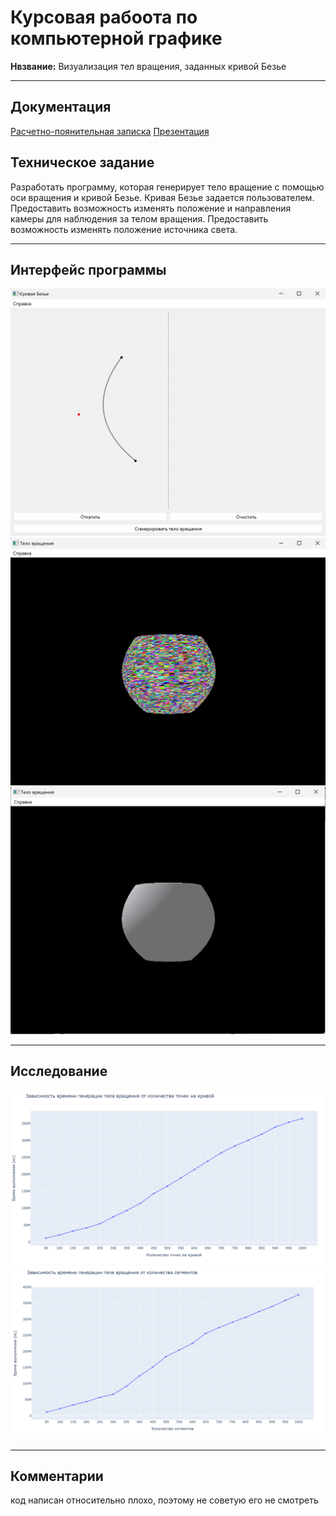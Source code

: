 # Курсовая рабоота по компьютерной графике

**Нвзвание:** Визуализация тел вращения, заданных кривой Безье

---

## Документация

[Расчетно-поянительная записка](./docs/rpz/report.pdf)
[Презентация](./docs/presentation/presentation.pdf)

## Техническое задание

Разработать программу, которая генерирует тело вращение с помощью оси вращения и кривой Безье. Кривая Безье задается пользователем. Предоставить возможность изменять положение и направления камеры для наблюдения за телом вращения. Предоставить  возможность изменять положение источника света.

---

## Интерфейс программы

![bezier_info](./docs/rpz/src/images/interface/bezier.png)
![gen_body](./docs/rpz/src/images/interface/gen_body.png)
![light_body](./docs/rpz/src/images/interface/light_body.png)

---

## Исследование

![point_plot](./docs/rpz/src/images/plots/point_plot.png)
![seg_plot](./docs/rpz/src/images/plots/seg_plot.png)

---

## Комментарии

код написан относительно плохо, поэтому не советую его не смотреть
